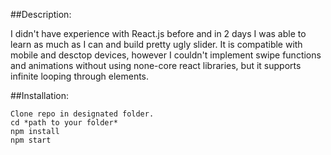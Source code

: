 ##Description:

I didn't have experience with React.js before and in 2 days I was able to learn as much as I can and build pretty ugly slider. It is compatible with mobile and desctop devices, however I couldn't implement swipe functions and animations without using none-core react libraries, but it supports infinite looping through elements.

##Installation:

```
Clone repo in designated folder.
cd *path to your folder*
npm install
npm start
```
